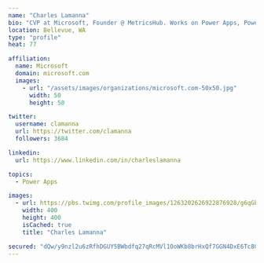 ```yaml
---
name: "Charles Lamanna"
bio: "CVP at Microsoft, Founder @ MetricsHub. Works on Power Apps, Power Automate, Power Virtual Agent, Common Data Service and Dynamics 365."
location: Bellevue, WA
type: "profile"
heat: 77

affiliation:
  name: Microsoft
  domain: microsoft.com
  images:
    - url: "/assets/images/organizations/microsoft.com-50x50.jpg"
      width: 50
      height: 50

twitter:
  username: clamanna
  url: https://twitter.com/clamanna
  followers: 3684

linkedin:
  url: https://www.linkedin.com/in/charleslamanna

topics:
  - Power Apps

images:
  - url: https://pbs.twimg.com/profile_images/1263202626922876928/g6qGbHZ-_400x400.jpg
    width: 400
    height: 400
    isCached: true
    title: "Charles Lamanna"

secured: "dQw/y9nzl2u6zRfhDGUY5BWbdfq27qRcMVl1OoWKb8brHxQf7GGN4DxE6Tc8G2WsMrrmrSLkBMq4Y8tTLdDrb/pB+JfSuUmJauCZPdD/4dbtBiUTIebIzJ3HvzpIjnLLj2d7uVOworBZ+MIFmzeB7vyZo/1+f4kXGMxF5cYpbB3Wl5/Np06YAB8S2cY6LUMznPhoRHAU4aWMQVYe9W1sW0c+D7/WxQLJJ9HxeTjDZWhP4puCwrHXdzIYP0hsfA0GxU3AZBz8l4L2C5ca3/Tj8Ftws0TyKWwtqtRVw1ASUZPAp1OF11dD1SU8POb/xHiTsoUqiFBxMu7ucoz+4ZD53X0ejTn1uQdkch6hXgiXX2+dqocpUm5sFaGFta4cnLQLkdZi+3FUruUe9cZc00dXUJ6JxHmT/iT3dSRjTuRTCmM=;Yk4XEIFhX2xUPIBGAtUpJg=="
---
```


